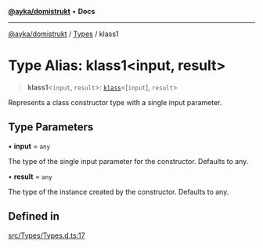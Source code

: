 [**@ayka/domistrukt**](../../../README.md) • **Docs**

***

[@ayka/domistrukt](../../../globals.md) / [Types](../README.md) / klass1

# Type Alias: klass1\<input, result\>

> **klass1**\<`input`, `result`\>: [`klass`](klass.md)\<[`input`], `result`\>

Represents a class constructor type with a single input parameter.

## Type Parameters

• **input** = `any`

The type of the single input parameter for the constructor. Defaults to any.

• **result** = `any`

The type of the instance created by the constructor. Defaults to any.

## Defined in

[src/Types/Types.d.ts:17](https://github.com/AndreyMork/domistrukt/blob/a3a0cb5c43a16ed6506fbb5003dcad527e48abe7/src/Types/Types.d.ts#L17)
